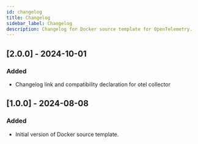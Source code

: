 ```yaml
---
id: changelog
title: Changelog
sidebar_label: Changelog
description: Changelog for Docker source template for OpenTelemetry.
---
```


## [2.0.0] - 2024-10-01

### Added
- Changelog link and compatibility declaration for otel collector

## [1.0.0] - 2024-08-08

### Added
- Initial version of Docker source template.